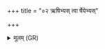 +++
title = "०२ ऋषिभ्यस् त्वा र्षेयेभ्यस्"

+++
<details><summary>मूलम् (GR)</summary>

ऋषिभ्यस् त्वा र्षेयेभ्यस् त्वा (निर् वपामि) ॥
</details>